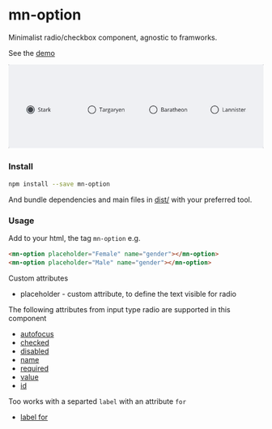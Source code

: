 <!-- [![npm version](https://badge.fury.io/js/mn-option.svg)](https://badge.fury.io/js/mn-option)
[![Dependency Status](https://gemnasium.com/badges/github.com/minimalist-components/mn-option.svg)](https://gemnasium.com/github.com/minimalist-components/mn-option)
[![MIT Licence](https://badges.frapsoft.com/os/mit/mit.svg?v=103)](https://opensource.org/licenses/mit-license.php) -->

# mn-option

Minimalist radio/checkbox component, agnostic to framworks.

See the [demo](https://minimalist-components.github.io/mn-option/)

<a href="https://minimalist-components.github.io/mn-option/">
<img src="https://raw.githubusercontent.com/minimalist-components/mn-option/master/preview.gif">
</a>

### Install

```sh
npm install --save mn-option
```

And bundle dependencies and main files in [dist/](https://github.com/minimalist-components/mn-option/tree/master/dist) with your preferred tool.

### Usage

Add to your html, the tag ```mn-option``` e.g.

```html
<mn-option placeholder="Female" name="gender"></mn-option>
<mn-option placeholder="Male" name="gender"></mn-option>
```

Custom attributes

- placeholder - custom attribute, to define the text visible for radio

The following attributes from input type radio are supported in this component

- [autofocus](http://www.w3schools.com/tags/att_input_autofocus.asp)
- [checked](http://www.w3schools.com/tags/att_input_checked.asp)
- [disabled](http://www.w3schools.com/tags/att_input_disabled.asp)
- [name](http://www.w3schools.com/tags/att_input_name.asp)
- [required](http://www.w3schools.com/tags/att_input_required.asp)
- [value](http://www.w3schools.com/tags/att_input_value.asp)
- [id](https://www.w3schools.com/tags/att_global_id.asp)

Too works with a separted ```label``` with an attribute ```for```
- [label for](https://www.w3schools.com/tags/att_label_for.asp)
